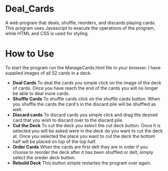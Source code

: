 # Deal_Cards
A web program that deals, shuffle, reorders, and discards playing cards. This program uses Javascript to exacute the operations of the program, while HTML and CSS is used for styling.
# How to Use
To start the program run the ManageCards.html file in your browser. I have supplied images of all 52 cards in a deck.


- **Deal Cards** To deal the cards you simple click on the image of the deck of cards. Once you have reach the end of the cards
you will no longer be able to deal more cards.
- **Shuffle Cards** To shuffle cards click on the shuffle cards button. When you shuffle the cards the card's in the discard pile will be shuffled as well.
- **Discard cards** To discard cards you simple click and drag the desired card that you wish to discard over to the discard pile.
- **Cut the Deck** To cut the deck you select the cut deck button. Once it is selected you will be asked were in the deck do you want to cut the deck at. Once you selected the place you want to cut the deck the bottom half will be placed on top of the top half.
- **Order Cards** When the cards are first delt they are in order if you choose to reorder the deck after it has been shuffled or delt, simply select the oreder deck button.
- **Rebuild Deck** This button simple restartes the program over again.




